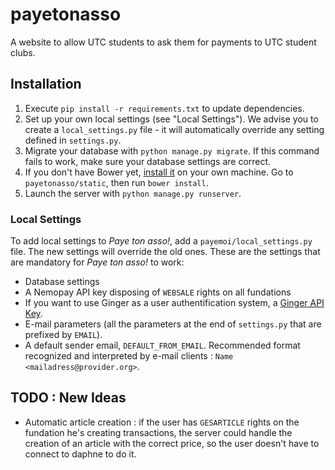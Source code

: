 # payetonasso
A website to allow UTC students to ask them for payments to UTC student clubs.

## Installation
1. Execute `pip install -r requirements.txt` to update dependencies.
2. Set up your own local settings (see "Local Settings"). We advise you to create a `local_settings.py` file - it will automatically override any setting defined in `settings.py`.
3. Migrate your database with `python manage.py migrate`. If this command fails to work, make sure your database settings are correct.
4. If you don't have Bower yet, [install it](http://bower.io/) on your own machine. Go to `payetonasso/static`, then run `bower install`.
5. Launch the server with `python manage.py runserver`.

### Local Settings
To add local settings to _Paye ton asso!_, add a `payemoi/local_settings.py` file. The new settings will override the old ones.
These are the settings that are mandatory for _Paye ton asso!_ to work:
* Database settings
* A Nemopay API key disposing of `WEBSALE` rights on all fundations
* If you want to use Ginger as a user authentification system, a [Ginger API Key](https://github.com/simde-utc).
* E-mail parameters (all the parameters at the end of `settings.py` that are prefixed by `EMAIL`).
* A default sender email, `DEFAULT_FROM_EMAIL`. Recommended format recognized and interpreted by e-mail clients : `Name <mailadress@provider.org>`.

## TODO : New Ideas
* Automatic article creation : if the user has `GESARTICLE` rights on the fundation he's creating transactions, the server could handle the creation of an article with the correct price, so the user doesn't have to connect to daphne to do it.
